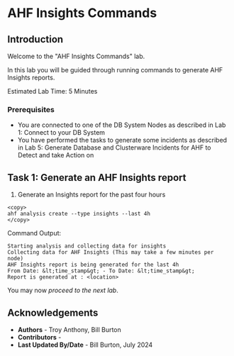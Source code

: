# AHF Insights Commands 

## Introduction
Welcome to the "AHF Insights Commands" lab.

In this lab you will be guided through running commands to generate AHF Insights reports.

Estimated Lab Time: 5 Minutes

### Prerequisites
- You are connected to one of the DB System Nodes as described in Lab 1: Connect to your DB System
- You have performed the tasks to generate some incidents as described in Lab 5: Generate Database and Clusterware Incidents for AHF to Detect and take Action on


## Task 1:  Generate an AHF Insights report
1.  Generate an Insights report for the past four hours
```
<copy>
ahf analysis create --type insights --last 4h
</copy>
```
Command Output:
```
Starting analysis and collecting data for insights
Collecting data for AHF Insights (This may take a few minutes per node)
AHF Insights report is being generated for the last 4h
From Date: &lt;time_stamp&gt; - To Date: &lt;time_stamp&gt;
Report is generated at : <location>
```


You may now *proceed to the next lab*.  

## Acknowledgements
* **Authors** - Troy Anthony, Bill Burton
* **Contributors** - 
* **Last Updated By/Date** - Bill Burton, July  2024
